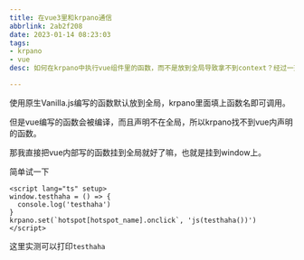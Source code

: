 ```yaml
---
title: 在vue3里和krpano通信
abbrlink: 2ab2f208
date: 2023-01-14 08:23:03
tags:
- krpano
- vue
desc: 如何在krpano中执行vue组件里的函数，而不是放到全局导致拿不到context？经过一天的摸索，找到了一种写法。

---
```







使用原生Vanilla.js编写的函数默认放到全局，krpano里面填上函数名即可调用。

但是vue编写的函数会被编译，而且声明不在全局，所以krpano找不到vue内声明的函数。

那我直接把vue内部写的函数挂到全局就好了嘛，也就是挂到window上。

简单试一下

```vue
<script lang="ts" setup>
window.testhaha = () => {
  console.log('testhaha')
}
krpano.set(`hotspot[hotspot_name].onclick`, 'js(testhaha())')
</script>
```

这里实测可以打印`testhaha`


